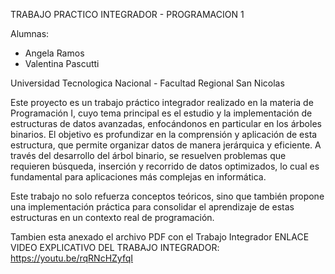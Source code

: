 TRABAJO PRACTICO INTEGRADOR - PROGRAMACION 1

Alumnas:
- Angela Ramos
- Valentina Pascutti

Universidad Tecnologica Nacional - Facultad Regional San Nicolas

Este proyecto es un trabajo práctico integrador realizado en la materia de Programación I, cuyo tema principal es el estudio y 
la implementación de estructuras de datos avanzadas, enfocándonos en particular en los árboles binarios.
El objetivo es profundizar en la comprensión y aplicación de esta estructura, que permite organizar datos de manera jerárquica 
y eficiente. A través del desarrollo del árbol binario, se resuelven problemas que requieren búsqueda, inserción y recorrido de 
datos optimizados, lo cual es fundamental para aplicaciones más complejas en informática.

Este trabajo no solo refuerza conceptos teóricos, sino que también propone una implementación práctica para consolidar el aprendizaje 
de estas estructuras en un contexto real de programación.

Tambien esta anexado el archivo PDF con el Trabajo Integrador
ENLACE VIDEO EXPLICATIVO DEL TRABAJO INTEGRADOR: https://youtu.be/rqRNcHZyfqI
